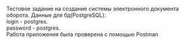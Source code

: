 Тестовое задание на создание системы электронного документа оборота. 
Данные для бд(PostgreSQL):  
login - postgres.  
password - postgres.  
Работа приложения была проверена с помощью Postman
